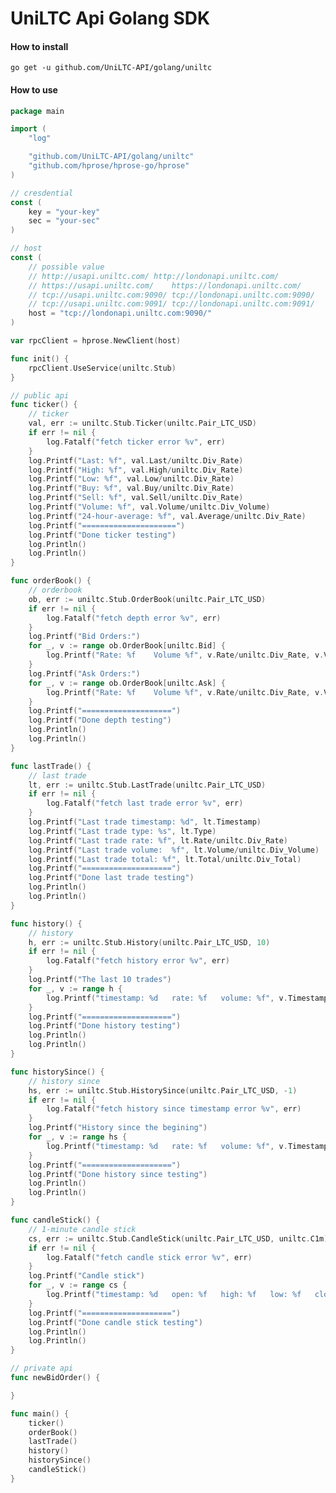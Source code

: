 UniLTC Api Golang SDK
======

#### How to install 

```go get -u github.com/UniLTC-API/golang/uniltc```

#### How to use

```go
package main

import (
	"log"

	"github.com/UniLTC-API/golang/uniltc"
	"github.com/hprose/hprose-go/hprose"
)

// cresdential
const (
	key = "your-key"
	sec = "your-sec"
)

// host
const (
	// possible value
	// http://usapi.uniltc.com/	http://londonapi.uniltc.com/
	// https://usapi.uniltc.com/	https://londonapi.uniltc.com/
	// tcp://usapi.uniltc.com:9090/ tcp://londonapi.uniltc.com:9090/
	// tcp://usapi.uniltc.com:9091/ tcp://londonapi.uniltc.com:9091/	(tcp with SSL secure)
	host = "tcp://londonapi.uniltc.com:9090/"
)

var rpcClient = hprose.NewClient(host)

func init() {
	rpcClient.UseService(uniltc.Stub)
}

// public api
func ticker() {
	// ticker
	val, err := uniltc.Stub.Ticker(uniltc.Pair_LTC_USD)
	if err != nil {
		log.Fatalf("fetch ticker error %v", err)
	}
	log.Printf("Last: %f", val.Last/uniltc.Div_Rate)
	log.Printf("High: %f", val.High/uniltc.Div_Rate)
	log.Printf("Low: %f", val.Low/uniltc.Div_Rate)
	log.Printf("Buy: %f", val.Buy/uniltc.Div_Rate)
	log.Printf("Sell: %f", val.Sell/uniltc.Div_Rate)
	log.Printf("Volume: %f", val.Volume/uniltc.Div_Volume)
	log.Printf("24-hour-average: %f", val.Average/uniltc.Div_Rate)
	log.Printf("=====================")
	log.Printf("Done ticker testing")
	log.Println()
	log.Println()
}

func orderBook() {
	// orderbook
	ob, err := uniltc.Stub.OrderBook(uniltc.Pair_LTC_USD)
	if err != nil {
		log.Fatalf("fetch depth error %v", err)
	}
	log.Printf("Bid Orders:")
	for _, v := range ob.OrderBook[uniltc.Bid] {
		log.Printf("Rate: %f	Volume %f", v.Rate/uniltc.Div_Rate, v.Volume/uniltc.Div_Volume)
	}
	log.Printf("Ask Orders:")
	for _, v := range ob.OrderBook[uniltc.Ask] {
		log.Printf("Rate: %f	Volume %f", v.Rate/uniltc.Div_Rate, v.Volume/uniltc.Div_Volume)
	}
	log.Printf("====================")
	log.Printf("Done depth testing")
	log.Println()
	log.Println()
}

func lastTrade() {
	// last trade
	lt, err := uniltc.Stub.LastTrade(uniltc.Pair_LTC_USD)
	if err != nil {
		log.Fatalf("fetch last trade error %v", err)
	}
	log.Printf("Last trade timestamp: %d", lt.Timestamp)
	log.Printf("Last trade type: %s", lt.Type)
	log.Printf("Last trade rate: %f", lt.Rate/uniltc.Div_Rate)
	log.Printf("Last trade volume:  %f", lt.Volume/uniltc.Div_Volume)
	log.Printf("Last trade total: %f", lt.Total/uniltc.Div_Total)
	log.Printf("====================")
	log.Printf("Done last trade testing")
	log.Println()
	log.Println()
}

func history() {
	// history
	h, err := uniltc.Stub.History(uniltc.Pair_LTC_USD, 10)
	if err != nil {
		log.Fatalf("fetch history error %v", err)
	}
	log.Printf("The last 10 trades")
	for _, v := range h {
		log.Printf("timestamp: %d   rate: %f   volume: %f", v.Timestamp, v.Rate/uniltc.Div_Rate, v.Volume/uniltc.Div_Volume)
	}
	log.Printf("====================")
	log.Printf("Done history testing")
	log.Println()
	log.Println()
}

func historySince() {
	// history since
	hs, err := uniltc.Stub.HistorySince(uniltc.Pair_LTC_USD, -1)
	if err != nil {
		log.Fatalf("fetch history since timestamp error %v", err)
	}
	log.Printf("History since the begining")
	for _, v := range hs {
		log.Printf("timestamp: %d   rate: %f   volume: %f", v.Timestamp, v.Rate/uniltc.Div_Rate, v.Volume/uniltc.Div_Volume)
	}
	log.Printf("====================")
	log.Printf("Done history since testing")
	log.Println()
	log.Println()
}

func candleStick() {
	// 1-minute candle stick
	cs, err := uniltc.Stub.CandleStick(uniltc.Pair_LTC_USD, uniltc.C1m)
	if err != nil {
		log.Fatalf("fetch candle stick error %v", err)
	}
	log.Printf("Candle stick")
	for _, v := range cs {
		log.Printf("timestamp: %d   open: %f   high: %f   low: %f   close: %f   bid-volume: %f   ask-volume: %f   total-volume: %f", v.Timestamp, v.Open/uniltc.Div_Rate, v.High/uniltc.Div_Rate, v.Low/uniltc.Div_Rate, v.Close/uniltc.Div_Rate, v.BidVolume/uniltc.Div_Volume, v.AskVolume/uniltc.Div_Volume, v.TotalVolume/uniltc.Div_Volume)
	}
	log.Printf("====================")
	log.Printf("Done candle stick testing")
	log.Println()
	log.Println()
}

// private api
func newBidOrder() {

}

func main() {
	ticker()
	orderBook()
	lastTrade()
	history()
	historySince()
	candleStick()
}
```
